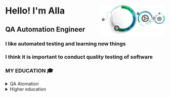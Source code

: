 <div id="header" align="left">
  <img width="40%" src="img/QA_LOGO.png" align="right">
	<h1>Hello!    I'm  Alla</h1>
	<h2>QA Automation Engineer</h2>
	<h3>I like automated testing and learning new things</h4>
	<h3>I think it is important to conduct quality testing of software</h4>
	</div>

<!-- Education section -->
### MY EDUCATION 🎓
<details>
  <summary>  QA Atomation  </summary>

<details>
<summary>  CERTIFICATE  </summary>
<img src="img/Certificate.svg">

  </details>
<table width="100%" border='0'>
    <tr>
        <td width="25%" align="center" valign="center">
            <img src="img/QAGURU-LOGO.png">
            </td>
            <td valign="middle">Test Automation Engineering School <a target="_blank" href="https://qa.guru/en/">QA.GURU</a></br>
            Школа инженеров по автоматизации тестирования <a target="_blank" href="https://qa.guru">QA.GURU</a></br>
    </td>
</tr>
</table>
</details>


<details>
  <summary>  Higher education   </summary>
<table width="100%" border='0'>
    <tr>
        <td width="25%" align="center" valign="center">
            <img src="img/Politech-LOGO.svg">
            </td>
            <td valign="middle">TPERM NATIONAL RESEARCH POLYTECHNIC UNIVERSITY <a target="_blank" href="https://pstu.ru/en/">PTSU</a></br>
		Information technology and automated systems </br>
	ПЕРМСКИЙ НАЦИОНАЛЬНЫЙ ИССЛЕДОВАТЕЛЬСКИЙ ПОЛИТЕХНИЧЕСКИЙ УНИВЕРСИТЕТ <a target="_blank" href="https://pstu.ru/">PTSU</a></br>
	Информационные технологии и автоматизированные системы</br>
    </td>
</tr>
</table>
</details>



<!--
**FkkfRf/FkkfRf** is a ✨ _special_ ✨ repository because its `README.md` (this file) appears on your GitHub profile.

### Hello! I'm Alla. 

<p align="left">
<img width="30%" src="img/QA_LOGO.png" >
</p>
<p align="left">
<code><img src="img/QA-logo.svg"></code>
</p>
<p align="center">
<img src="img/QA-logo1.svg" width="500">
</p>
Here are some ideas to get you started:

- 🔭 I’m currently working on ...
- 🌱 I’m currently learning ...
- 👯 I’m looking to collaborate on ...
- 🤔 I’m looking for help with ...
- 💬 Ask me about ...
- 📫 How to reach me: ...
- 😄 Pronouns: ...
- ⚡ Fun fact: ...
-->
